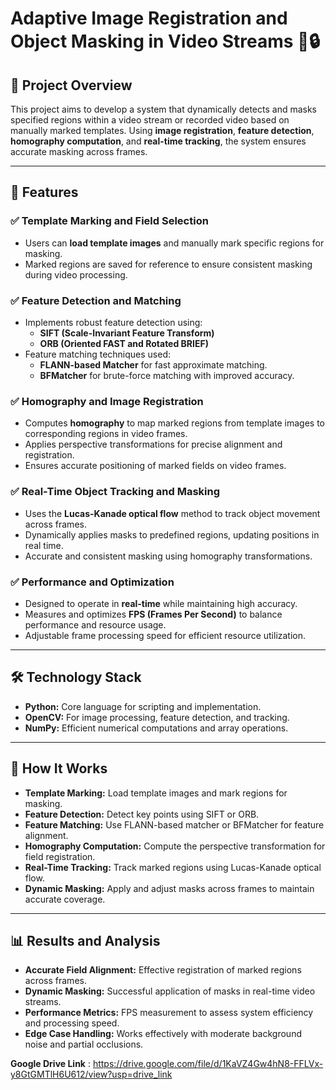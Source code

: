 # Adaptive Image Registration and Object Masking in Video Streams 🎥🔒

## 📌 Project Overview  
This project aims to develop a system that dynamically detects and masks specified regions within a video stream or recorded video based on manually marked templates. Using **image registration**, **feature detection**, **homography computation**, and **real-time tracking**, the system ensures accurate masking across frames.  

---

## 🔧 Features  
### ✅ Template Marking and Field Selection  
- Users can **load template images** and manually mark specific regions for masking.  
- Marked regions are saved for reference to ensure consistent masking during video processing.  

### ✅ Feature Detection and Matching  
- Implements robust feature detection using:  
  - **SIFT (Scale-Invariant Feature Transform)**  
  - **ORB (Oriented FAST and Rotated BRIEF)**  
- Feature matching techniques used:  
  - **FLANN-based Matcher** for fast approximate matching.  
  - **BFMatcher** for brute-force matching with improved accuracy.  

### ✅ Homography and Image Registration  
- Computes **homography** to map marked regions from template images to corresponding regions in video frames.  
- Applies perspective transformations for precise alignment and registration.  
- Ensures accurate positioning of marked fields on video frames.  

### ✅ Real-Time Object Tracking and Masking  
- Uses the **Lucas-Kanade optical flow** method to track object movement across frames.  
- Dynamically applies masks to predefined regions, updating positions in real time.  
- Accurate and consistent masking using homography transformations.  

### ✅ Performance and Optimization  
- Designed to operate in **real-time** while maintaining high accuracy.  
- Measures and optimizes **FPS (Frames Per Second)** to balance performance and resource usage.  
- Adjustable frame processing speed for efficient resource utilization.  

---

## 🛠️ Technology Stack  
- **Python:** Core language for scripting and implementation.  
- **OpenCV:** For image processing, feature detection, and tracking.  
- **NumPy:** Efficient numerical computations and array operations.  
  
---
## 🔎 How It Works
- **Template Marking:** Load template images and mark regions for masking.
- **Feature Detection:** Detect key points using SIFT or ORB.
- **Feature Matching:** Use FLANN-based matcher or BFMatcher for feature alignment.
- **Homography Computation:** Compute the perspective transformation for field registration.
- **Real-Time Tracking:** Track marked regions using Lucas-Kanade optical flow.
- **Dynamic Masking:** Apply and adjust masks across frames to maintain accurate coverage.

---
## 📊 Results and Analysis
- **Accurate Field Alignment:** Effective registration of marked regions across frames.
- **Dynamic Masking:** Successful application of masks in real-time video streams.
- **Performance Metrics:** FPS measurement to assess system efficiency and processing speed.
- **Edge Case Handling:** Works effectively with moderate background noise and partial occlusions.

**Google Drive Link** : https://drive.google.com/file/d/1KaVZ4Gw4hN8-FFLVx-y8GtGMTlH6U612/view?usp=drive_link
